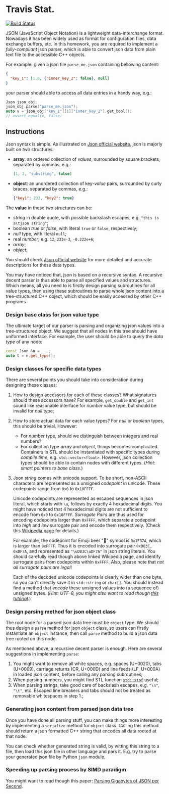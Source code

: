# Travis Stat.

[![Build Status](https://travis-ci.com/sht-cs133/hw2-json-parser-YuXinFan.svg?token=appyqywAiysphxXppp9y&branch=master)](https://travis-ci.com/sht-cs133/hw2-json-parser-YuXinFan)

JSON (JavaScript Object Notation) is a lightweight data-interchange format. 
Nowadays it has been widely used as format for configuration files, data exchange
buffers, etc. In this homework, you are required to implement a *fully-compliant*
json parser, which is able to convert json data from plain text file to the accessible
C++ objects. 

For example: given a json file `parse_me.json` containing bellowing content:
```json
{
  "key_1": [1.0, {"inner_key_2": false}, null]
}
```
your parser should able to access all data entries in a handy way, e.g.:
```C++
Json json_obj;
json_obj.parse("parse_me.json");
auto v = json_obj["key_1"][1]["inner_key_2"].get_bool();
// assert_equal(v, false)
```

## Instructions

Json syntax is simple. As illustrated on 
[Json official website](https://json.org), json is majorly built on *two* structures:
* **array**: an ordered collection of *values*, surrounded by square brackets,
  separated by commas, e.g.:
  ```json
  [1, 2, "substring", false]
  ```
* **object**: an unordered collection of key-*value* pairs, surrounded by curly 
  braces, separated by commas, e.g.:
  ```json
  {"key1": 233, "key2": true}
  ```

The **value** in these two structures can be:
* *string* in double quote, with possible backslash escapes, e.g. `"this is a\tjson string"`;
* boolean *true* or *false*, with literal `true` or `false`, respectively;
* *null* type, with literal `null`;
* real *number*, e.g. `12`, `233e-3`, `-0.222e+6`;
* *array*;
* *object*;

You should check [Json official website](https://json.org) for more detailed
and accurate descriptions for these data types.

You may have noticed that, json is based on a recursive syntax. A recursive decent
parser is thus able to parse all specified values and structures. Which means, all 
you need to is firstly design parsing subroutines for all value types, then using
these subroutines to parse whole json content into a tree-structured C++ object,
which should be easily accessed by other C++ programs.

### Design base class for json value type

The ultimate target of our parser is parsing and organizing json values into a
tree-structured object.
We suggest that all nodes in this tree should have uniformed interface.
For example, the user should be able to query the *data type* of any node:
```C++
const Json &n = ...;
auto t = n.get_type();
```

### Design classes for specific data types

There are several points you should take into consideration during designing
these classes:
1. How to design accessors for each of these classes? What signatures should these
   accessors have? For example, `get_double` and `get_int` sound like reasonable
   interface for *number* value type, but should be invalid for *null* type;
2. How to store actual data for each value types? For *null* or *boolean* types,
   this should be trivial. However:
   * For *number* type, should we distinguish between integers and real numbers?
   * For collection type *array* and *object*, things becomes complicated.
     Containers in STL should be instantiated with specific types during *compile
     time*, e.g. `std::vector<float>`. However, json collection types should be able
     to contain nodes with different types. (*Hint: smart pointers to base class.*)
3. Json *string* comes with unicode support. To be short, non-ASCII characters
   are represented as a unsigned *codepoint* in unicode. These codepoints range
   from `0x0` to `0x10FFFF`. 

   Unicode codepoints are represented as escaped sequences in json literal,
   which starts with `\u`, follows by exactly 4 hexadecimal digits.
   You might have noticed that 4 hexadecimal digits are not sufficient to encode
   from `0x0` to `0x10FFFF`. *Surrogate Pairs* are thus used for encoding codepoints
   larger than `0xFFFF`, which separate a codepoint into *high* and *low* surrogate pair
   and encode them respectively. 
   (Check this [Wikipedia page](https://en.wikipedia.org/wiki/UTF-16#U+010000_to_U+10FFFF)
   for details.)

   For example, the codepoint for Emoji beer "🍺" symbol is `0x1F37A`, which is
   larger than `0xFFFF`.
   Thus it is encoded into surrogate pair `0xD83C, 0xDF7A`, and represented as
   `"\uD83C\uDF7A"` in json string literals. You should carefully read though
   above linked Wikipedia page, and identify surrogate pairs from codepoints within
   `0xFFFF`. Also, please note that *not all surrogate pairs are legal*!

   Each of the decoded unicode codepoints is clearly wider than one byte, so you can't directly save
   it in `std::string` or `char[]`. You should instead find a method that *encode* these
   unsigned values into (a sequence of) unsigned bytes. (*Hint: UTF-8, you might
   also want to read though
   [this tutorial](https://github.com/miloyip/json-tutorial/blob/master/tutorial04/tutorial04.md).*)

### Design parsing method for json object class

The root node for a parsed json data tree must be `object` type. We should thus
design a `parse` method for json `object` class, so users can firstly instantiate an 
`object` instance, then call `parse` method to build a json data tree rooted on 
this node.

As mentioned above, a recursive decent parser is enough. Here are several
suggestions in implementing `parse`:
1. You might want to remove all white spaces, e.g. spaces (U+0020), tabs (U+0009),
   carriage returns (CR, U+000D) and line feeds (LF, U+000A) in loaded json content,
   before calling any parsing subroutines;
2. When parsing numbers, you might find STL function 
   [`std::stof`](https://en.cppreference.com/w/cpp/string/basic_string/stof) useful;
3. When parsing strings, take good care of backslash escapes, e.g. `"\n"`, `"\t"`, etc.
   Escaped line breakers and tabs should not be treated as removable whitespaces in step 1.;



### Generating json content from parsed json data tree

Once you have done all parsing stuff, you can make things more interesting by implementing a `serialize`
method for `object` class. Calling this method should return a json formatted 
C++ string that encodes all data rooted at that node.

You can check whether generated string is valid, by witting this string to a file,
then load this json file in other language and pars it. E.g. try to parse your
generated json file by Python `json` module.

### Speeding up parsing process by SIMD paradigm

You might want to read though this paper: [Parsing Gigabytes of JSON per Second](https://arxiv.org/abs/1902.08318).


